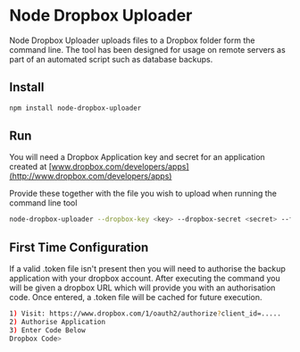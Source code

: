 # Node Dropbox Uploader

Node Dropbox Uploader uploads files to a Dropbox folder form the command line. The tool has been designed for usage on remote servers as part of an automated script such as database backups.

## Install
```bash
npm install node-dropbox-uploader
```

## Run
You will need a Dropbox Application key and secret for an application created at [www.dropbox.com/developers/apps](http://www.dropbox.com/developers/apps)

Provide these together with the file you wish to upload when running the command line tool

```bash
node-dropbox-uploader --dropbox-key <key> --dropbox-secret <secret> --filename <upload>
```

## First Time Configuration

If a valid .token file isn't present then you will need to authorise the backup application with your dropbox account. After executing the command you will be given a dropbox URL which will provide you with an authorisation code. Once entered, a .token file will be cached for future execution.

```bash
1) Visit: https://www.dropbox.com/1/oauth2/authorize?client_id=.....
2) Authorise Application
3) Enter Code Below
Dropbox Code>
```